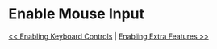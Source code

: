 # Enable Mouse Input





[<< Enabling Keyboard Controls](./keyboard_controls.md) | [Enabling Extra Features >>]()
